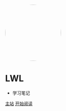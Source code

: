 
<img width="180px" style="border-radius: 50%" bor src="https://cdn.jsdelivr.net/gh/code-anan/image/avator.jpg">

# LWL

- 学习笔记


[主站](http://www.weilong98.com)
[开始阅读](/Posts/Java/Java学习路线.md)